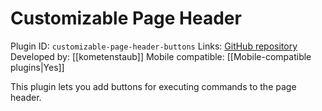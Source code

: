 # Customizable Page Header

Plugin ID: `customizable-page-header-buttons`
Links: [GitHub repository](https://github.com/kometenstaub/customizable-page-header-buttons)
Developed by: [[kometenstaub]]
Mobile compatible: [[Mobile-compatible plugins|Yes]]

This plugin lets you add buttons for executing commands to the page header.
